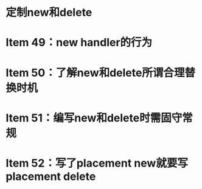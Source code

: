# 定制new和delete

# Item 49：new handler的行为



# Item 50：了解new和delete所谓合理替换时机





# Item 51：编写new和delete时需固守常规





# Item 52：写了placement new就要写placement delete







